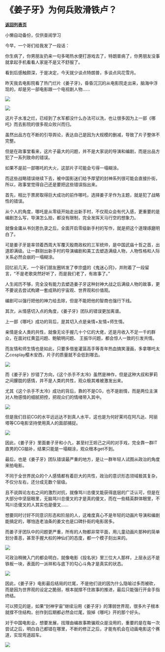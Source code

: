 # 《姜子牙》为何兵败滑铁卢？

[**返回列表页**](/gzh/政事堂2019)

小懒自动备份，仅供查阅学习

今早，一个哥们给我发了一段话：

  

你生病了，你男朋友扔来一句多喝热水便打游戏去了，特朗普病了，你男朋友没事就拿起手机看看人家是不是又不舒服了。

  

看到后感触颇深，于是决定，今天就少谈点特朗普，多谈点风花雪月。

  

昨天我去电影院看了热门烂片《姜子牙》，昏昏沉沉的从电影院走出来，脑海中浮现的，却是另一部电影跟一个电视剧人物......

  

![](https://mmbiz.qpic.cn/mmbiz_png/aqTBdq6cWGfLJJxyzoYNiaudQFPTZW9s1T8icDws7eaia0YJhiaMxBZy6GR7WVAoN1HwHsT6vqrHYGKnkdIOoax6aA/640?wx_fmt=png)

![](https://mmbiz.qpic.cn/mmbiz_jpg/aqTBdq6cWGfLJJxyzoYNiaudQFPTZW9s1cmVqClUvm6eRT5UytWVL2zHhrW6awIn4bWUd6g10NLKIbyFIWDtdiag/640?wx_fmt=jpeg)

  

这片子水准之烂，已经到了水军都没什么办法可以洗，也让很多因为上一部《哪吒》而去影院的很多观众败兴而归。  

  

虽然出品方在不断的引导舆论，表达自己是因为大规模的删减，导致了片子整体不完整。

  

但是在政事堂看来，这片子最大的问题，并不是大家说的导演和编剧，而是出品方犯了一系列致命的错误。

  

如果不是前一部哪吒的大火，这部片子可能会亏得一塌糊涂。

  

而这些战略错误继续下去，被中国影迷们给予厚望的封神系列很可能会直接扑街，所以，政事堂觉得自己还是要把这些错误指出来。

  

首先，相比于票房取得巨大成功的前作哪吒，选择姜子牙作为主题，就是犯了战略性的错误。

  

从个人的角度，哪吒是从零级开始走出新手村，不仅观众会有代入感，更重要的是编剧怎么写，导演怎么拍，都没有限制，完全发挥天马行空的想象力。

  

就像金庸从书剑恩仇录之后，全面开启零级新手村的写作，就是把这个道理琢磨明白了。  

  

可是姜子牙是率领着西周大军覆灭殷商政权的三军统帅，是中国武庙十哲之首，出道即满级。让一群刚出新手村的导演编剧和美工去塑造满级人物，人物性格和人际关系必然会崩的一塌糊涂。

  

回忆前几天，一个哥们朋友圈转发了李宗盛的《鬼迷心窍》，并附着了一段留言，“不是老歌突然好听了，而是我们老了，有故事了。”

  

人生阅历不够，完全没有能力去塑造姜子牙这种封神大战之后满级人物的故事，更不要说去尝试构建一套成熟的宇宙观、世界观和价值观。

  

编剧可以强行把他的神力给去除，但是不能把他的智商也强行下线。  

  

  

其次，从情感切入点的角度，《姜子牙》团队的错误更加离谱。  

  

上一部《哪吒》成功的背后，是其切入点是亲情+友情+师生情。  

  

亲情是全人类的共性，就像无论手握几十个亿的大佬，还是月收入不足一千的群众，在面对红黄蓝问题、鲍毓明问题、 王振华问题，都会惊人一致的引发共情。

  

而友情和师生情也是如此，只要多借鉴灌篮高手等青年热血搞笑漫画，多拿哪吒太乙cosplay樱木安西，片子的质量就不会低到哪去。

  

![](https://mmbiz.qpic.cn/mmbiz_jpg/aqTBdq6cWGfLJJxyzoYNiaudQFPTZW9s1yuWiazyzwV0fgGgdSSnDwp333CL3GCuHPKic2oJmlFx2d6lujysTjiabw/640?wx_fmt=jpeg)

  

而《姜子牙》抄错了方向，《这个杀手不太冷》虽然是神作，但是这种大叔和萝莉之间朦胧的感情，并不是人类的共性，观众极其难被激发出来。

  

尤其《这个杀手不太冷》成功的背后，靠的不是CG，也不是剧情，而是两位主演对人物感情的细腻把控，把观众们的情绪带入其中。

  

![](https://mmbiz.qpic.cn/mmbiz_png/aqTBdq6cWGfLJJxyzoYNiaudQFPTZW9s1SGoEWQOSwfl7ekBogYCHUKliaI7ckRDDtSpbulL6l0EK90sM4mSKUwQ/640?wx_fmt=png)

  

但是我们目前CG的水平远远达不到真人水平，这也是为何好莱坞在阿凡达、阿丽塔等CG电影坚持使用真人的面部捕捉。

  

![](https://mmbiz.qpic.cn/mmbiz_gif/aqTBdq6cWGfLJJxyzoYNiaudQFPTZW9s1MNQmQIlVMrg0ymGk67jpmeFkAtlPd6McQurcibNqLR86KZiaib7r70PXg/640?wx_fmt=gif)

  

因此，《姜子牙》里面姜子牙和小九，甚至纣王妲己之间的对手戏，完全靠一群IT直男的CG脑补，结果只能是一塌糊涂，观众根本get不到。  

  

最后，也是《姜子牙》团队错误最严重的地方，是让一群年轻人试图从政治的角度来拍电影。

  

不同于全世界民众的个人感情都有着巨大的共性，政治的意识形态领域极其复杂，不仅分左右，还分成无数个层级。  

  

且不说舆论左右之间的激烈对抗，就像骂川总傻叉能获得底层的广泛认可，但是在大部分中坚层眼里，无脑骂川总傻叉的才是真的傻叉，而在一些精英群体眼里，不骂川总傻叉的人其实也是傻叉......  

  

想要同时讨好不同意识形态和阶层的人，这难度真心不是年轻的动画片导演和编剧能搞定的，哪怕连老油条的姜文也是口碑扑街的电影居多。

  

而姜子牙团队中的问题更严重，所有的人物都非常平面，用儿童动画片那种的简单划分善恶，甚至手握大权的神仙们的态度，都一个模子刻出来的。

  

![](https://mmbiz.qpic.cn/mmbiz_jpg/aqTBdq6cWGfLJJxyzoYNiaudQFPTZW9s1tSuZiadmZxRztRNAicqias8yaGNwnicpbmwclEQHYEJVZhUZibsRcPQABDQ/640?wx_fmt=jpeg)

  

可政治稍微入门的都会明白，就像电影《投名状》里三位大人那样，上层永远不是铁板一块，表面的一派祥和与底下的勾心斗角才是真实的状态。

  

![](https://mmbiz.qpic.cn/mmbiz_jpg/aqTBdq6cWGfLJJxyzoYNiaudQFPTZW9s10miaGWxuKbg2YUdq6iahnYtYf6ElJNx9MGvicYtN5pw1Z7liahjeuAZnKA/640?wx_fmt=jpeg)

  

因此，《姜子牙》电影最后结局的烂尾，不是他们说的因为什么隐喻过多而被砍，而是因为世界观的设定之脆弱，根本就撑不住故事的推进，最后只能强行开金手指终结。  

  

可以预见的是，如果“封神宇宙”继续沿用《姜子牙》的薄弱世界观，很多片子根本就撑不住结构，创作到后期都必然会烂尾，毁掉《哪吒》开的那个好头。

  

对于中国电影业，想要发展，找理由编故事欺骗观众是没用的，重要的是在每一次尝试之后，明白自己都错在哪里，不断的修正之后，才能有机会在动画电影这个赛道，实现弯道超车。  

  

![](https://mmbiz.qpic.cn/mmbiz_jpg/rxhS23yu8cPp0iaKAfe0ZsWfgGcY72o9Nror8TicrtnlDsqzY7y4Kum4fM3X0FMEGlbvm9HvZUiaETSnLt4DHNLbQ/640?wx_fmt=jpeg)

